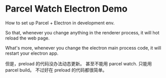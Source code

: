 # Parcel Watch Electron Demo

How to set up Parcel + Electron in development env.

So that, whenever you change anything in the renderer process, it will hot reload the web page.

What's more, whenever you change the electron main process code, it will restart your electron app.

但是，preload 的代码没办法动态更新。 甚至不能用 parcel watch. 只能用parcel build。
不过好在 preload 的代码都很简单。
